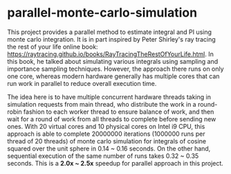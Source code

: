 # parallel-monte-carlo-simulation

This project provides a parallel method to estimate integral and PI using monte carlo integration. It is in part inspired by Peter Shirley's ray tracing the rest of your life online book: https://raytracing.github.io/books/RayTracingTheRestOfYourLife.html. In this book, he talked about simulating various integrals using sampling and importance sampling techniques. However, the approach there runs on only one core, whereas modern hardware generally has multiple cores that can run work in parallel to reduce overall execution time.

The idea here is to have multiple concurrent hardware threads taking in simulation requests from main thread, who distribute the work in a round-robin fashion to each worker thread to ensure balance of work, and then wait for a round of work from all threads to complete before sending new ones. With 20 virtual cores and 10 physical cores on Intel i9 CPU, this approach is able to complete 20000000 iterations (1000000 runs per thread of 20 threads) of monte carlo simulation for integrals of cosine squared over the unit sphere in 0.14 ~ 0.16 seconds. On the other hand, sequential execution of the same number of runs takes 0.32 ~ 0.35 seconds. This is a **2.0x ~ 2.5x** speedup for parallel approach in this project.
